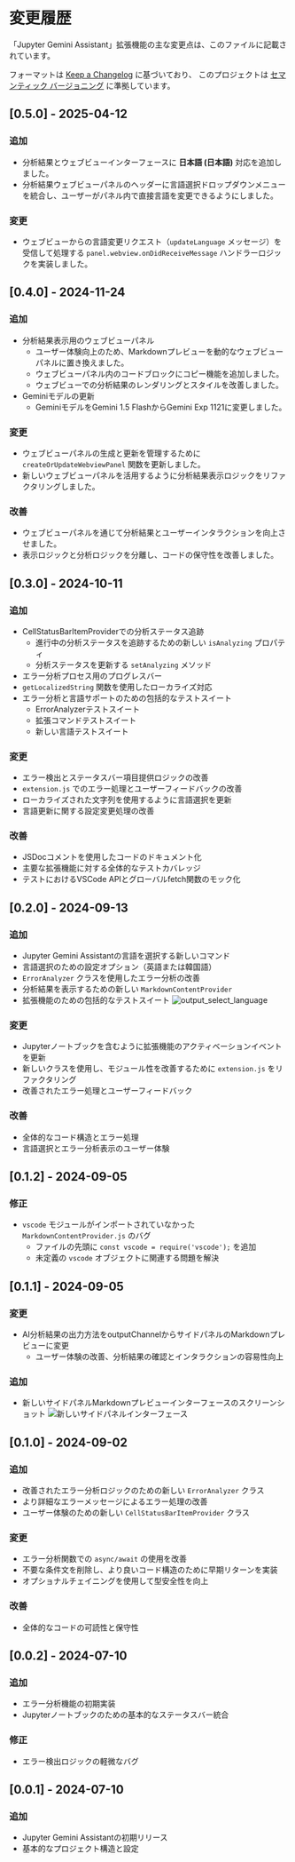 # 変更履歴

「Jupyter Gemini Assistant」拡張機能の主な変更点は、このファイルに記載されています。

フォーマットは [Keep a Changelog](https://keepachangelog.com/ja/1.0.0/) に基づいており、
このプロジェクトは [セマンティック バージョニング](https://semver.org/lang/ja/) に準拠しています。

## [0.5.0] - 2025-04-12

### 追加

-   分析結果とウェブビューインターフェースに **日本語 (日本語)** 対応を追加しました。
-   分析結果ウェブビューパネルのヘッダーに言語選択ドロップダウンメニューを統合し、ユーザーがパネル内で直接言語を変更できるようにしました。

### 変更

-   ウェブビューからの言語変更リクエスト（`updateLanguage` メッセージ）を受信して処理する `panel.webview.onDidReceiveMessage` ハンドラーロジックを実装しました。

## [0.4.0] - 2024-11-24

### 追加

-   分析結果表示用のウェブビューパネル
    -   ユーザー体験向上のため、Markdownプレビューを動的なウェブビューパネルに置き換えました。
    -   ウェブビューパネル内のコードブロックにコピー機能を追加しました。
    -   ウェブビューでの分析結果のレンダリングとスタイルを改善しました。
-   Geminiモデルの更新
    -   GeminiモデルをGemini 1.5 FlashからGemini Exp 1121に変更しました。

### 変更

-   ウェブビューパネルの生成と更新を管理するために `createOrUpdateWebviewPanel` 関数を更新しました。
-   新しいウェブビューパネルを活用するように分析結果表示ロジックをリファクタリングしました。

### 改善

-   ウェブビューパネルを通じて分析結果とユーザーインタラクションを向上させました。
-   表示ロジックと分析ロジックを分離し、コードの保守性を改善しました。

## [0.3.0] - 2024-10-11

### 追加

-   CellStatusBarItemProviderでの分析ステータス追跡
    -   進行中の分析ステータスを追跡するための新しい `isAnalyzing` プロパティ
    -   分析ステータスを更新する `setAnalyzing` メソッド
-   エラー分析プロセス用のプログレスバー
-   `getLocalizedString` 関数を使用したローカライズ対応
-   エラー分析と言語サポートのための包括的なテストスイート
    -   ErrorAnalyzerテストスイート
    -   拡張コマンドテストスイート
    -   新しい言語テストスイート

### 変更

-   エラー検出とステータスバー項目提供ロジックの改善
-   `extension.js` でのエラー処理とユーザーフィードバックの改善
-   ローカライズされた文字列を使用するように言語選択を更新
-   言語更新に関する設定変更処理の改善

### 改善

-   JSDocコメントを使用したコードのドキュメント化
-   主要な拡張機能に対する全体的なテストカバレッジ
-   テストにおけるVSCode APIとグローバルfetch関数のモック化

## [0.2.0] - 2024-09-13

### 追加

-   Jupyter Gemini Assistantの言語を選択する新しいコマンド
-   言語選択のための設定オプション（英語または韓国語）
-   `ErrorAnalyzer` クラスを使用したエラー分析の改善
-   分析結果を表示するための新しい `MarkdownContentProvider`
-   拡張機能のための包括的なテストスイート
    ![output_select_language](https://github.com/user-attachments/assets/4383f5ef-3c56-4cc5-aa7f-2a32e04a7ef0)

### 変更

-   Jupyterノートブックを含むように拡張機能のアクティベーションイベントを更新
-   新しいクラスを使用し、モジュール性を改善するために `extension.js` をリファクタリング
-   改善されたエラー処理とユーザーフィードバック

### 改善

-   全体的なコード構造とエラー処理
-   言語選択とエラー分析表示のユーザー体験

## [0.1.2] - 2024-09-05

### 修正

-   `vscode` モジュールがインポートされていなかった `MarkdownContentProvider.js` のバグ
    -   ファイルの先頭に `const vscode = require('vscode');` を追加
    -   未定義の `vscode` オブジェクトに関連する問題を解決

## [0.1.1] - 2024-09-05

### 変更

-   AI分析結果の出力方法をoutputChannelからサイドパネルのMarkdownプレビューに変更
    -   ユーザー体験の改善、分析結果の確認とインタラクションの容易性向上

### 追加

-   新しいサイドパネルMarkdownプレビューインターフェースのスクリーンショット
    ![新しいサイドパネルインターフェース](https://github.com/user-attachments/assets/5445d853-490c-469f-a060-5f6919d071e4)

## [0.1.0] - 2024-09-02

### 追加

-   改善されたエラー分析ロジックのための新しい `ErrorAnalyzer` クラス
-   より詳細なエラーメッセージによるエラー処理の改善
-   ユーザー体験のための新しい `CellStatusBarItemProvider` クラス

### 変更

-   エラー分析関数での `async/await` の使用を改善
-   不要な条件文を削除し、より良いコード構造のために早期リターンを実装
-   オプショナルチェイニングを使用して型安全性を向上

### 改善

-   全体的なコードの可読性と保守性

## [0.0.2] - 2024-07-10

### 追加

-   エラー分析機能の初期実装
-   Jupyterノートブックのための基本的なステータスバー統合

### 修正

-   エラー検出ロジックの軽微なバグ

## [0.0.1] - 2024-07-10

### 追加

-   Jupyter Gemini Assistantの初期リリース
-   基本的なプロジェクト構造と設定
